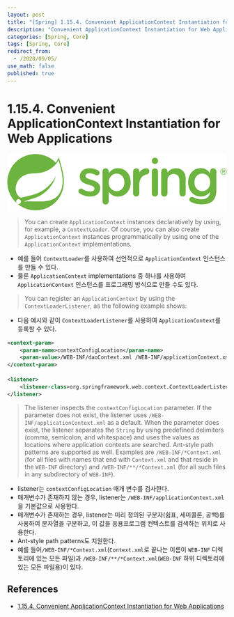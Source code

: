 ```yaml
---
layout: post
title: "[Spring] 1.15.4. Convenient ApplicationContext Instantiation for Web Applications"
description: "Convenient ApplicationContext Instantiation for Web Applications"
categories: [Spring, Core]
tags: [Spring, Core]
redirect_from:
  - /2020/09/05/
use_math: false
published: true
---
```


# 1.15.4. Convenient ApplicationContext Instantiation for Web Applications

<img src="/assets/images/posts/logos/spring-logo.svg">

> You can create `ApplicationContext` instances declaratively by using, for example, a `ContextLoader`. Of course, you can also create `ApplicationContext` instances programmatically by using one of the `ApplicationContext` implementations.

- 예를 들어 `ContextLoader`를 사용하여 선언적으로 `ApplicationContext` 인스턴스를 만들 수 있다.
- 물론 `ApplicationContext` implementations 중 하나를 사용하여 `ApplicationContext` 인스턴스를 프로그래밍 방식으로 만들 수도 있다.

> You can register an `ApplicationContext` by using the `ContextLoaderListener`, as the following example shows:

- 다음 예시와 같이 `ContextLoaderListener`를 사용하여 `ApplicationContext`를 등록할 수 있다.

```xml
<context-param>
    <param-name>contextConfigLocation</param-name>
    <param-value>/WEB-INF/daoContext.xml /WEB-INF/applicationContext.xml</param-value>
</context-param>

<listener>
    <listener-class>org.springframework.web.context.ContextLoaderListener</listener-class>
</listener>
```

> The listener inspects the `contextConfigLocation` parameter. If the parameter does not exist, the listener uses `/WEB-INF/applicationContext.xml` as a default. When the parameter does exist, the listener separates the `String` by using predefined delimiters (comma, semicolon, and whitespace) and uses the values as locations where application contexts are searched. Ant-style path patterns are supported as well. Examples are `/WEB-INF/*Context.xml` (for all files with names that end with `Context.xml` and that reside in the `WEB-INF` directory) and `/WEB-INF/**/*Context.xml` (for all such files in any subdirectory of `WEB-INF`).

- listener는 `contextConfigLocation` 매개 변수를 검사한다.
- 매개변수가 존재하지 않는 경우, listener는 `/WEB-INF/applicationContext.xml`을 기본값으로 사용한다.
- 매개변수가 존재하는 경우, listener는 미리 정의된 구분자(쉼표, 세미콜론, 공백)를 사용하여 문자열을 구분하고, 이 값을 응용프로그램 컨텍스트를 검색하는 위치로 사용한다.
- Ant-style path patterns도 지원한다.
- 예를 들어`/WEB-INF/*Context.xml`(`Context.xml`로 끝나는 이름이 `WEB-INF` 디렉토리에 있는 모든 파일)과 `/WEB-INF/**/*Context.xml`(`WEB-INF` 하위 디렉토리에 있는 모든 파일용)이 있다.

## References

- [1.15.4. Convenient ApplicationContext Instantiation for Web Applications](https://docs.spring.io/spring/docs/current/spring-framework-reference/core.html#context-create)
